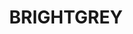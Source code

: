 ---
id: 9
title: BRIGHTGREY
description: Svítící kamenná deska BRIGHTGREY, se vyznačuje luxusní kombinecí světle šedé a zlaté barvy, ale především jedinečným jasem. Speciálně navržené LED prosvětlení, zvýrazňuje kontrast mezi světlými barvami kamene.
descriptionEn: English version of text.
price: 74900
reservation: false
imgDark: Rockfoil_BRIGHTGREY_light_frame_thirds.webp
imgFrame: Rockfoil_BRIGHTGREY_dark_frame.webp
imgLight: Rockfoil_BRIGHTGREY_light_frame.webp
modelHorizontal3d: Rockfoil_BRIGHTGREY_3D.glb
modelVertical3d: Rockfoil_BRIGHTGREY_3D_vertical.glb
daeFile: Rock_sheet_BRIGHTGREY.zip
tags: 
    dimension: 2450 x 1220 x 25 mm
    weight: 40 kg
    maxConsumption: 86W
    standbyConsumption: 0,2W
    brightness: 290 cd/m2
    backlightTempereture: 4000 K
    powerVoltage: 230V
    frameColor: optional

    hangingBrackets: true
    dimmableStoneIllumination: true
    dimmableIllumination: true
    phoneControl: true
    LEDSource: true
    RFIDController: true
    RFRemoteControl: true
    nanoImpregnation: true
    divisibleInto2: true
    divisibleInto3: true
---